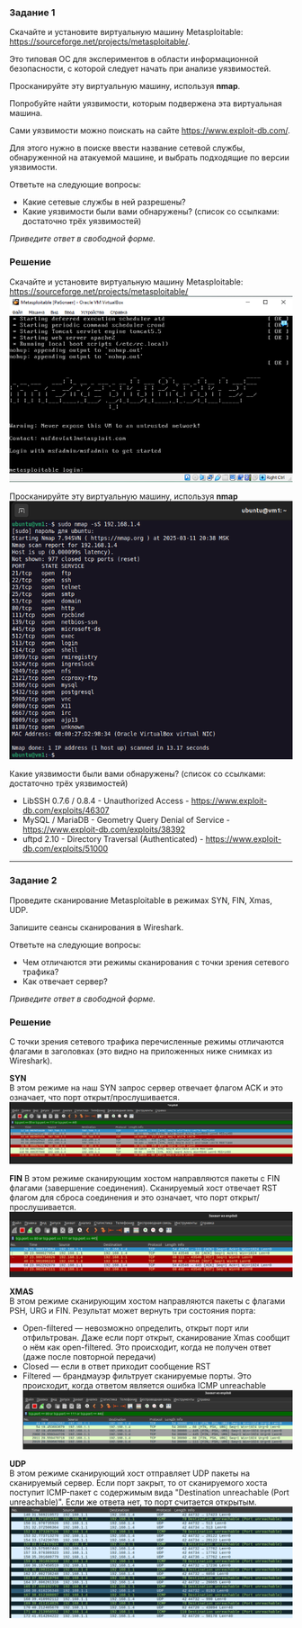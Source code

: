 ### Задание 1

Скачайте и установите виртуальную машину Metasploitable: https://sourceforge.net/projects/metasploitable/.

Это типовая ОС для экспериментов в области информационной безопасности, с которой следует начать при анализе уязвимостей.

Просканируйте эту виртуальную машину, используя **nmap**.

Попробуйте найти уязвимости, которым подвержена эта виртуальная машина.

Сами уязвимости можно поискать на сайте https://www.exploit-db.com/.

Для этого нужно в поиске ввести название сетевой службы, обнаруженной на атакуемой машине, и выбрать подходящие по версии уязвимости.

Ответьте на следующие вопросы:

- Какие сетевые службы в ней разрешены?
- Какие уязвимости были вами обнаружены? (список со ссылками: достаточно трёх уязвимостей)
  
*Приведите ответ в свободной форме.*  

### Решение

Скачайте и установите виртуальную машину Metasploitable: https://sourceforge.net/projects/metasploitable/  
![alt text](https://github.com/masterchoo495/13-01/blob/main/001.png)  

Просканируйте эту виртуальную машину, используя **nmap**  
![alt text](https://github.com/masterchoo495/13-01/blob/main/002.png)  

Какие уязвимости были вами обнаружены? (список со ссылками: достаточно трёх уязвимостей)
- LibSSH 0.7.6 / 0.8.4 - Unauthorized Access - https://www.exploit-db.com/exploits/46307
- MySQL / MariaDB - Geometry Query Denial of Service - https://www.exploit-db.com/exploits/38392
- uftpd 2.10 - Directory Traversal (Authenticated) - https://www.exploit-db.com/exploits/51000

---

### Задание 2

Проведите сканирование Metasploitable в режимах SYN, FIN, Xmas, UDP.

Запишите сеансы сканирования в Wireshark.

Ответьте на следующие вопросы:

- Чем отличаются эти режимы сканирования с точки зрения сетевого трафика?
- Как отвечает сервер?

*Приведите ответ в свободной форме.*

### Решение

С точки зрения сетевого трафика перечисленные режимы отличаются флагами в заголовках (это видно на приложенных ниже снимках из Wireshark).

**SYN**  
В этом режиме на наш SYN запрос сервер отвечает флагом ACK и это означает, что порт открыт/прослушивается.  
![alt text](https://github.com/masterchoo495/13-01/blob/main/syn2.png)  

**FIN**
В этом режиме сканирующим хостом направляются пакеты с FIN флагами (завершение соединения). Сканируемый хост отвечает RST флагом для сброса соединения и это означает, что порт открыт/прослушивается.  
![alt text](https://github.com/masterchoo495/13-01/blob/main/fin2.png)  

**XMAS**  
В этом режиме сканирующим хостом направляются пакеты с флагами PSH, URG и FIN. Результат может вернуть три состояния порта:
- Open-filtered — невозможно определить, открыт порт или отфильтрован. Даже если порт открыт, сканирование Xmas сообщит о нём как open-filtered. Это происходит, когда не получен ответ (даже после повторной передачи)
- Closed — если в ответ приходит сообщение RST
- Filtered — брандмауэр фильтрует сканируемые порты. Это происходит, когда ответом является ошибка ICMP unreachable
![alt text](https://github.com/masterchoo495/13-01/blob/main/xmas2.png)  

**UDP**  
В этом режиме сканирующий хост отправляет UDP пакеты на сканируемый сервер. Если порт закрыт, то от сканируемого хоста поступит ICMP-пакет с содержимым вида "Destination unreachable (Port unreachable)". Если же ответа нет, то порт считается открытым.  
![alt text](https://github.com/masterchoo495/13-01/blob/main/udp.png)  
